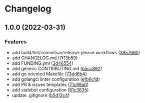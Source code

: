 # Changelog

## 1.0.0 (2022-03-31)


### Features

* add build/lint/commitsar/release-please workflows ([3857690](https://www.github.com/hbollon/go-project-template/commit/38576905430068370d0babf3480caca43f779bc9))
* add CHANGELOG.md ([7f13b59](https://www.github.com/hbollon/go-project-template/commit/7f13b599087bbaf307476bff49ec256c17b165a7))
* add FUNDING.yml ([3d46554](https://www.github.com/hbollon/go-project-template/commit/3d46554b4ff158f8621fb62079e028732d3efc11))
* add generic CONTRIBUTING.md ([b5cc892](https://www.github.com/hbollon/go-project-template/commit/b5cc89296ff7a46c481ae0b85311445faa8a5541))
* add go oriented Makefile ([73dd6b4](https://www.github.com/hbollon/go-project-template/commit/73dd6b43d7962f37d4cd07e3a7c0b2d4297a7449))
* add golangci linter configuration ([efb6c1d](https://www.github.com/hbollon/go-project-template/commit/efb6c1de4c1f43773045e3d966b9d7c402c62ed1))
* add PR & issues templates ([71c99a0](https://www.github.com/hbollon/go-project-template/commit/71c99a082609b714d0d0a13c9967f33b1ea784aa))
* add stalebot configuration ([81c3635](https://www.github.com/hbollon/go-project-template/commit/81c3635d79399e2198c29004cf72488bd5477c56))
* update .gitignore ([b5d13c4](https://www.github.com/hbollon/go-project-template/commit/b5d13c4c3491619cdd086193c5b92a951cc35e78))
